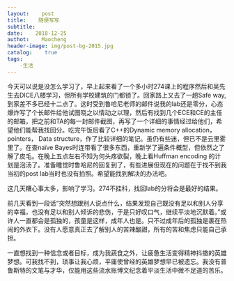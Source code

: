 ```yaml
---
layout:    post
title:    随便写写
subtitle:    
date:    2018-12-25
authot:    Maocheng
header-image: img/post-bg-2015.jpg
catalog:    true
tags:
    -生活
---
```

今天可以说是没怎么学习了，早上起来看了一个多小时274课上的程序然后和吴先生去DICE八楼学习，但所有学校建筑的门都锁了。回家路上又去了一趟Safe way,到家差不多已经十二点了。这时受到鲁哈尼老师的邮件说我的lab还是零分，心态爆炸写了个长邮件给他试图晓之以情动之以理，然后有找到几个ECE和CE的主任的邮箱，把之前和TA的每一封邮件截图，再写了一个详细的事情经过给他们，希望他们能帮我找回分。吃完午饭后看了C++的Dynamic memory allocation，  pointers， Data structure，作了比较详细的笔记。虽仍有些迷，但已不是云里雾里了。在查naïve Bayes时连带看了很多东西，重新学了遍条件概型，但依然之了解了皮毛。在晚上五点左右不知为何头疼欲裂，晚上看Huffman encoding 的计划是泡汤了。准备睡觉时鲁哈尼的回复到了，有些进展但现在的问题在于找不到我当初的post lab当时也没有拍照。希望能找到解决的办法吧。

这几天糟心事太多，影响了学习。274不挂科，找回lab的分将会是最好的结果。

前几天看到一段话“突然想跟别人说点什么，结果发现自己既没有足以和别人分享的幸福，也没有足以和别人倾诉的悲伤，于是只好叹口气，继续平淡地沉默着。”或许人一直都会是孤独的，孩童是这样，成年人也是。只不过成年后的孤独是裹在热闹的外衣下。没有人愿意真正去了解别人的苦辣酸甜，所有的苦和焦虑只能自己承担。

一直想找到一种信念或者目标，成为我蔬食之外，让疲惫生活变得精神抖擞的英雄梦想。可我找不到，琐事让我心烦，平庸使曾经的英雄梦想早已被遗忘。我没有普鲁斯特的文笔与才华，仅能用这些流水账博文纪念着平淡生活中微不足道的苦乐。





 

